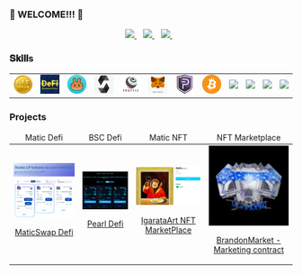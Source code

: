 ### 👋 WELCOME!!! 👋
<p align='center'>
    <a href="https://t.me/mdexpert">
      <img src="https://img.shields.io/badge/telegram-%230077B5.svg?&style=for-the-badge&logo=telegram&logoColor=white" />
    </a>&nbsp;&nbsp;
    <a href="https://www.linkedin.com/in/wang-weisan-2a6152197/">
      <img src="https://img.shields.io/badge/linkedin-%230077B5.svg?&style=for-the-badge&logo=linkedin&logoColor=white" />
    </a>&nbsp;&nbsp;
    <a href="mailto:mobiledev111118@gmail.com">
      <img src="https://img.shields.io/badge/email me-%231DA1F3.svg?&style=for-the-badge&logo=gmail&logoColor=white" />
    </a>&nbsp;&nbsp;
</p>

### 𝐒𝐤𝐢𝐥𝐥s
<table>
  <tr>
      <td><img src="https://github.com/mobiledev-111-118/profile/blob/main/icons/icon_nft.png?raw=true" width="200"></td>
      <td><img src="https://github.com/mobiledev-111-118/profile/blob/main/icons/icon_defi.png?raw=true" width="200"></td>
      <td><img src="https://github.com/mobiledev-111-118/profile/blob/main/icons/icon_pancake.png?raw=true" width="200"></td>
      <td><img src="https://github.com/mobiledev-111-118/profile/blob/main/icons/icon_solidity.png?raw=true" width="200"></td>
      <td><img src="https://github.com/mobiledev-111-118/profile/blob/main/icons/icon_truffle.png?raw=true" width="200"></td>
      <td><img src="https://github.com/mobiledev-111-118/profile/blob/main/icons/icon_metamask.png?raw=true" width="200"></td>
      <td><img src="https://github.com/mobiledev-111-118/profile/blob/main/icons/icon_pivx.png?raw=true" width="200"></td>
      <td><img src="https://github.com/mobiledev-111-118/profile/blob/main/icons/icon_bitcoin.png?raw=true" width="200"></td>
      <td><img src="https://cdn.iconscout.com/icon/free/png-128/javascript-1174950.png" width="200"></td>
      <td><img src="https://cdn.iconscout.com/icon/free/png-128/node-1174925.png" width="200"></td>
      <td><img src="https://cdn.iconscout.com/icon/free/png-128/react-1175109.png" width="200"></td>
      <td><img src="https://cdn.iconscout.com/icon/free/png-128/vue-282497.png" width="200"></td>
  </tr>  
</table>

### Projects
<table>
    <thead align="center">
        <tr>
            <td>Matic Defi</td>
            <td>BSC Defi</td>           
            <td>Matic NFT</td>
            <td>NFT Marketplace</td>
        </tr>
    </thead>
        <tr>
            <td>
                <a href="https://maticfront.web.app/farms">
                    <img src="https://github.com/mobiledev-111-118/profile/blob/main/projects/maticswap.png?raw=true" width="200">
                    <p align="center">MaticSwap Defi</p>
                </a>
            </td>
            <td>
                <a href="https://pearl-frontend-v1.vercel.app/farms">
                    <img src="https://github.com/mobiledev-111-118/profile/blob/main/projects/pearl.png?raw=true" width="200">
                    <p align="center">Pearl Defi</p>
                </a>
            </td>           
            <td>
                <a href="http://18.188.94.167:5000/">
                    <img src="https://github.com/mobiledev-111-118/profile/blob/main/projects/IgarataArtNFT.png?raw=true" width="200">
                    <p align="center">IgarataArt NFT MarketPlace</p>
                </a>
            </td>
            <td>
                <a href="https://github.com/kroim/BrandonMarketing-Contract">
                    <img src="https://github.com/mobiledev-111-118/profile/blob/main/projects/NFT_BrandonMarket.png?raw=true" width="200">
                    <p align="center">BrandonMarket - Marketing contract</p>
                </a>
            </td>                      
        </tr>       
</table>
<!--
**mobiledev-111-118/mobiledev-111-118** is a ✨ _special_ ✨ repository because its `README.md` (this file) appears on your GitHub profile.

Here are some ideas to get you started:

- 🔭 I’m currently working on ...
- 🌱 I’m currently learning ...
- 👯 I’m looking to collaborate on ...
- 🤔 I’m looking for help with ...
- 💬 Ask me about ...
- 📫 How to reach me: ...
- 😄 Pronouns: ...
- ⚡ Fun fact: ...
-->
